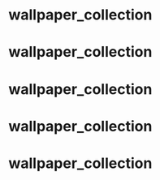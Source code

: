 # wallpaper_collection
# wallpaper_collection
# wallpaper_collection
# wallpaper_collection
# wallpaper_collection
